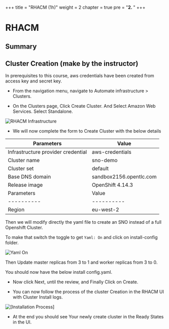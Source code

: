 +++
title = "RHACM (1h)"
weight = 2
chapter = true
pre = "<b>2. </b>"
+++

# RHACM

## Summary

## Cluster Creation (make by the instructor)

In prerequisites to this course, aws credentials have been created from access key and secret key.

* From the navigation menu, navigate to Automate infrastructure > Clusters.


* On the Clusters page, Click Create Cluster. And Select Amazon Web Services. Select Standalone.

![RHACM Infrastructure](/OPP-2023-lab-instruction.github.io/images/rhacm-infrastructure.png)

* We will now complete the form to Create Cluster with the below details 

| Parameters | Value |
|----------|----------|
| Infrastructure provider credential | aws-credentials |
| Cluster name | sno-demo |
| Cluster set | default |
| Base DNS domain | sandbox2156.opentlc.com |
| Release image | OpenShift 4.14.3 |
| Parameters | Value |
|----------|----------|
| Region | eu-west-2 |

Then we will modify directly the yaml file to create an SNO instead of a full Openshift Cluster.

To make that switch the toggle to get `Yaml: On` and click on install-config folder.

![Yaml On](/OPP-2023-lab-instruction.github.io/images/yaml-on.png)

Then Update master replicas from 3 to 1 and worker replicas from 3 to 0.

You should now have the below install config.yaml.

* Now click Next, until the review, and Finally Click on Create.

* You can now follow the process of the cluster Creation in the RHACM UI with Cluster Install logs. 

![[Installation Process]](/OPP-2023-lab-instruction.github.io/images/creating-cluster-sno-demo.png)

* At the end you should see Your newly create cluster in the Ready States in the UI.

